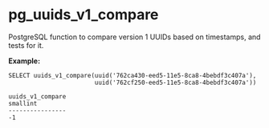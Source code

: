 # pg_uuids_v1_compare
PostgreSQL function to compare version 1 UUIDs based on timestamps, and tests for it.

**Example:**

```
SELECT uuids_v1_compare(uuid('762ca430-eed5-11e5-8ca8-4bebdf3c407a'),
                        uuid('762cf250-eed5-11e5-8ca8-4bebdf3c407a'))

uuids_v1_compare
smallint
----------------
-1
```
